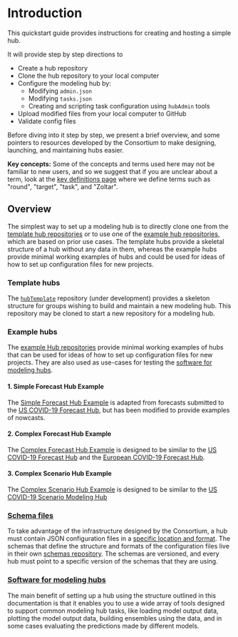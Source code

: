 # Introduction  

This quickstart guide provides instructions for creating and hosting a simple hub. 

It will provide step by step directions to  
- Create a hub repository
- Clone the hub repository to your local computer
- Configure the modeling hub by: 
  - Modifying `admin.json`  
  - Modifying `tasks.json`  
  - Creating and scripting task configuration using `hubAdmin` tools  
- Upload modified files from your local computer to GitHub  
- Validate config files  


Before diving into it step by step, we present a brief overview, and some pointers to resources developed by the Consortium to make designing, launching, and maintaining hubs easier.  

**Key concepts:** Some of the concepts and terms used here may not be familiar to new users, and so we suggest that if you are unclear about a term, look at the [key definitions page](../overview/definitions.md) where we define terms such as "round", "target", "task", and "Zoltar".  

## Overview  

The simplest way to set up a modeling hub is to directly clone one from the [template hub repositories](https://github.com/hubverse-org?q=&type=template&language=&sort=) or to use one of the [example hub repositories](https://github.com/hubverse-org?q=example&type=all&language=&sort=), which are based on prior use cases. The template hubs provide a skeletal structure of a hub without any data in them, whereas the example hubs provide minimal working examples of hubs and could be used for ideas of how to set up configuration files for new projects.  

### Template hubs  

The [`hubTemplate`](https://github.com/hubverse-org/hubTemplate) repository (under development) provides a skeleton structure for groups wishing to build and maintain a new modeling hub. This repository may be cloned to start a new repository for a modeling hub.  

### Example hubs

The [example Hub repositories](https://github.com/hubverse-org?q=example&type=all&language=&sort=) provide minimal working examples of hubs that can be used for ideas of how to set up configuration files for new projects. They are also used as use-cases for testing the [software for modeling hubs](../user-guide/software.md). 

#### 1. Simple Forecast Hub Example

The [Simple Forecast Hub Example](https://github.com/hubverse-org/example-simple-forecast-hub) is adapted from forecasts submitted to the [US COVID-19 Forecast Hub](https://github.com/reichlab/covid19-forecast-hub), but has been modified to provide examples of nowcasts.  

#### 2. Complex Forecast Hub Example

The [Complex Forecast Hub Example](https://github.com/hubverse-org/example-complex-forecast-hub) is designed to be similar to the [US COVID-19 Forecast Hub](https://github.com/reichlab/covid19-forecast-hub) and the [European COVID-19 Forecast Hub](https://github.com/covid19-forecast-hub-europe/covid19-forecast-hub-europe).  

#### 3. Complex Scenario Hub Example

The [Complex Scenario Hub Example](https://github.com/hubverse-org/example-complex-scenario-hub) is designed to be similar to the [US COVID-19 Scenario Modeling Hub](https://github.com/midas-network/covid19-scenario-modeling-hub)  


### [Schema files](https://github.com/hubverse-org/schemas)  

To take advantage of the infrastructure designed by the Consortium, a hub must contain JSON configuration files in a [specific location and format](../user-guide/hub-config). The schemas that define the structure and formats of the configuration files live in their own [schemas repository](https://github.com/hubverse-org/schemas). The schemas are versioned, and every hub must point to a specific version of the schemas that they are using.  

### [Software for modeling hubs](../user-guide/software.md)  

The main benefit of setting up a hub using the structure outlined in this documentation is that it enables you to use a wide array of tools designed to support common modeling hub tasks, like loading model output data, plotting the model output data, building ensembles using the data, and in some cases evaluating the predictions made by different models.  

